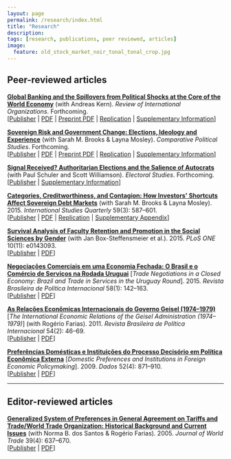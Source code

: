 ```yaml
---
layout: page
permalink: /research/index.html
title: "Research"
description:
tags: [research, publications, peer reviewed, articles]
image:
  feature: old_stock_market_noir_tonal_tonal_crop.jpg
---
```


## Peer-reviewed articles

__<a href="https://doi.org/10.1007/s11558-021-09446-w" target="_blank">Global Banking and the Spillovers from Political Shocks at the Core of the World Economy</a>__ (with Andreas Kern). _Review of International Organizations_. Forthcoming. <br/>
[<a href="https://doi.org/10.1007/s11558-021-09446-w" target="_blank">Publisher</a> \| <a href="../pdf/Cunha_Kern_2022_RIO.pdf" target="_blank">PDF</a> \| <a href="https://doi.org/10.31235/osf.io/xr3un" target="_blank">Preprint PDF</a> \| <a href="https://osf.io/xnuf3/" target="_blank">Replication</a> \| <a href="https://osf.io/835fw/" target="_blank">Supplementary Information</a>]

__<a href="https://doi.org/10.1177%2F00104140211047407" target="_blank">Sovereign Risk and Government Change: Elections, Ideology and Experience</a>__ (with Sarah M. Brooks & Layna Mosley). _Comparative Political Studies_. Forthcoming. <br/>
[<a href="https://doi.org/10.1177%2F00104140211047407" target="_blank">Publisher</a> \| <a href="../pdf/Brooks_Cunha_Mosley_2022_CPS.pdf" target="_blank">PDF</a> \| <a href="https://doi.org/10.31235/osf.io/5axvm" target="_blank">Preprint PDF</a> \| <a href="https://doi.org/10.7910/DVN/WJGJQ7" target="_blank">Replication</a> \| <a href="https://osf.io/2zvrb/" target="_blank">Supplementary Information</a>]

__<a href="https://doi.org/10.1016/j.electstud.2022.102441" target="_blank">Signal Received? Authoritarian Elections and the Salience of Autocrats</a>__ (with Paul Schuler and Scott Williamson). _Electoral Studies_. Forthcoming. <br/>
[<a href="https://doi.org/10.1016/j.electstud.2022.102441" target="_blank">Publisher</a> \| <a href="../pdf/Cunha_Schuler_Williamson_ES_Appendix.pdf" target="_blank">Supplementary Information</a>]

__<a href="http://doi.org/10.1111/isqu.12173" target="_blank">Categories, Creditworthiness, and Contagion: How Investors' Shortcuts Affect Sovereign Debt Markets</a>__ (with Sarah M. Brooks & Layna Mosley). 2015. _International Studies Quarterly_ 59(3): 587–601.<br/>
[<a href="http://doi.org/10.1111/isqu.12173" target="_blank">Publisher</a> \| <a href="../pdf/Brooks_Cunha_Mosley_2015_ISQ.pdf" target="_blank">PDF</a> \| <a href="http://dx.doi.org/10.7910/DVN/TPAB95" target="_blank">Replication</a> \| <a href="../pdf/Brooks_Cunha_Mosley_2015_ISQ_Appendix.pdf" target="_blank">Supplementary Appendix</a>]

__<a href="http://doi.org/10.1371/journal.pone.0143093" target="_blank">Survival Analysis of Faculty Retention and Promotion in the Social Sciences by Gender</a>__ (with Jan Box-Steffensmeier et al.). 2015. _PLoS ONE_ 10(11): e0143093. <br/>
[<a href="http://doi.org/10.1371/journal.pone.0143093" target="_blank">Publisher</a> \| <a href="http://www.plosone.org/article/fetchObject.action?uri=info:doi/10.1371/journal.pone.0143093&representation=PDF" target="_blank">PDF</a>]

__<a href="http://dx.doi.org/10.1590/0034-7329201500108" target="_blank">Negociações Comerciais em uma Economia Fechada: O Brasil e o Comércio de Serviços na Rodada Uruguai</a>__ [_Trade Negotiations in a Closed Economy: Brazil and Trade in Services in the Uruguay Round_]. 2015. _Revista Brasileira de Política Internacional_ 58(1): 142–163.<br/>
[<a href="http://dx.doi.org/10.1590/0034-7329201500108" target="_blank">Publisher</a> \| <a href="http://www.scielo.br/pdf/rbpi/v58n1/0034-7329-rbpi-58-01-00142.pdf" target="_blank">PDF</a>]

__<a href="http://dx.doi.org/10.1590/S0034-73292011000200003" target="_blank">As Relações Econômicas Internacionais do Governo Geisel (1974–1979)</a>__ [_The International Economic Relations of the Geisel Administration (1974–1979)_] (with Rogério Farias). 2011. _Revista Brasileira de Política Internacional_ 54(2): 46–69. <br/>
[<a href="http://dx.doi.org/10.1590/S0034-73292011000200003" target="_blank">Publisher</a> \| <a href="http://www.scielo.br/pdf/rbpi/v54n2/v54n2a03.pdf" target="_blank">PDF</a>]

__<a href="http://dx.doi.org/10.1590/S0011-52582009000400003" target="_blank">Preferências Domésticas e Instituições do Processo Decisório em Política Econômica Externa</a>__ [_Domestic Preferences and Institutions in Foreign Economic Policymaking_]. 2009. _Dados_ 52(4): 871–910.<br/>
[<a href="http://dx.doi.org/10.1590/S0011-52582009000400003" target="_blank">Publisher</a> \| <a href="http://www.scielo.br/pdf/dados/v52n4/v52n4a03.pdf" target="_blank">PDF</a>]

***
## Editor-reviewed articles

__<a href="http://www.kluwerlawonline.com/abstract.php?area=Journals&id=TRAD2005039" target="_blank">Generalized System of Preferences in General Agreement on Tariffs and Trade/World Trade Organization: Historical Background and Current Issues</a>__ (with Norma B. dos Santos & Rogério Farias). 2005. _Journal of World Trade_ 39(4): 637–670.<br/>
[<a href="http://www.kluwerlawonline.com/abstract.php?area=Journals&id=TRAD2005039" target="_blank">Publisher</a> \| <a href="../pdf/Santos_Farias_Cunha_2005_World_Trade.pdf" target="_blank">PDF</a>]



